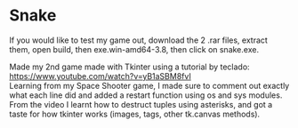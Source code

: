 # Snake

If you would like to test my game out, download the 2 .rar files, extract them, open build, then exe.win-amd64-3.8, then click on snake.exe.

Made my 2nd game made with Tkinter using a tutorial by teclado: https://www.youtube.com/watch?v=yB1aSBM8fvI  
Learning from my Space Shooter game, I made sure to comment out exactly what each line did and added a restart function using os and sys modules.  
From the video I learnt how to destruct tuples using asterisks, and got a taste for how tkinter works (images, tags, other tk.canvas methods).  



